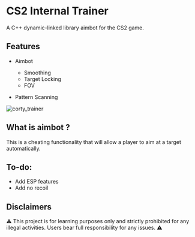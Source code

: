 # CS2 Internal Trainer
A C++ dynamic-linked library aimbot for the CS2 game.

## Features
- Aimbot 
	- Smoothing
	- Target Locking
	- FOV

- Pattern Scanning

![corty_trainer](https://github.com/kalvin-eliazord/CS2_Internal_Trainer/assets/61147281/0ae9538e-c681-4966-a998-1c8cd599e8b6)

## What is aimbot ?
This is a cheating functionality that will allow a player to aim at a target automatically.

## To-do:
- Add ESP features
- Add no recoil

## Disclaimers
⚠️ This project is for learning purposes only and strictly prohibited for any illegal activities. Users bear full responsibility for any issues. ⚠️
